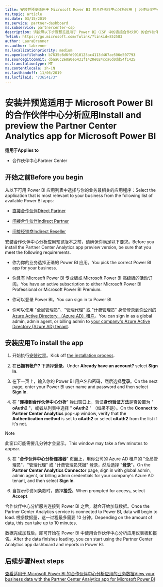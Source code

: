 ```yaml
---
title: 安装并预览适用于 Microsoft Power BI 的合作伙伴中心分析应用 | 合作伙伴中心
ms.topic: article
ms.date: 03/15/2019
ms.service: partner-dashboard
ms.subservice: partnercenter-csp
description: 请按照以下步骤预览适用于 Power BI（CSP 中的直接合作伙伴）的合作伙伴中心分析应用。
fwlink: https://go.microsoft.com/fwlink/?linkid=852583
author: LauraBrenner
ms.author: labrenne
ms.localizationpriority: medium
ms.openlocfilehash: b7635e8d6fd9910123ac4113d467ae506e507793
ms.sourcegitcommit: dbaa6c2e8a0e6431f1420e024cca6d0dd54f1425
ms.translationtype: MT
ms.contentlocale: zh-CN
ms.lasthandoff: 11/06/2019
ms.locfileid: "73654173"
---
```

# <a name="install-and-preview-the-partner-center-analytics-app-for-microsoft-power-bi"></a><span data-ttu-id="87692-103">安装并预览适用于 Microsoft Power BI 的合作伙伴中心分析应用</span><span class="sxs-lookup"><span data-stu-id="87692-103">Install and preview the Partner Center Analytics app for Microsoft Power BI</span></span>

<span data-ttu-id="87692-104">**适用于**</span><span class="sxs-lookup"><span data-stu-id="87692-104">**Applies to**</span></span>

- <span data-ttu-id="87692-105">合作伙伴中心</span><span class="sxs-lookup"><span data-stu-id="87692-105">Partner Center</span></span>

## <a name="before-you-begin"></a><span data-ttu-id="87692-106">开始之前</span><span class="sxs-lookup"><span data-stu-id="87692-106">Before you begin</span></span>

<span data-ttu-id="87692-107">从以下可用 Power BI 应用列表中选择与你的业务最相关的应用程序：</span><span class="sxs-lookup"><span data-stu-id="87692-107">Select the application that is most relevant to your business from the following list of available Power BI apps:</span></span>
- [<span data-ttu-id="87692-108">直接合作伙伴</span><span class="sxs-lookup"><span data-stu-id="87692-108">Direct Partner</span></span>](https://app.powerbi.com/groups/me/getdata/services/direct-providers-partner-analytics)

- [<span data-ttu-id="87692-109">间接合作伙伴</span><span class="sxs-lookup"><span data-stu-id="87692-109">Indirect Partner</span></span>](https://app.powerbi.com/groups/me/getdata/services/indirect-providers-partner-analytics)

- [<span data-ttu-id="87692-110">间接经销商</span><span class="sxs-lookup"><span data-stu-id="87692-110">Indirect Reseller</span></span>](https://app.powerbi.com/groups/me/getdata/services/indirect-seller-partner-analytics)

<span data-ttu-id="87692-111">安装合作伙伴中心分析应用预览版本之前，请确保你满足以下要求。</span><span class="sxs-lookup"><span data-stu-id="87692-111">Before you install the Partner Center Analytics app preview version, be sure that you meet the following requirements.</span></span>

- <span data-ttu-id="87692-112">你为你的业务选择正确的 Power BI 应用。</span><span class="sxs-lookup"><span data-stu-id="87692-112">You pick the correct Power BI app for your business.</span></span>

- <span data-ttu-id="87692-113">你具有 Microsoft Power BI 专业版或 Microsoft Power BI 高级版的活动订阅。</span><span class="sxs-lookup"><span data-stu-id="87692-113">You have an active subscription to either Microsoft Power BI Professional or Microsoft Power BI Premium.</span></span>

- <span data-ttu-id="87692-114">你可以登录 Power BI。</span><span class="sxs-lookup"><span data-stu-id="87692-114">You can sign in to Power BI.</span></span>

- <span data-ttu-id="87692-115">你可以使用 "全局管理员"、"管理代理" 或 "计费管理员" 身份登录到[你公司的 Azure Active Directory （Azure AD）租户](azure-active-directory-tenants-and-partner-center.md)。</span><span class="sxs-lookup"><span data-stu-id="87692-115">You can sign in as a global admin, admin agent, or billing admin to [your company's Azure Active Directory (Azure AD) tenant](azure-active-directory-tenants-and-partner-center.md).</span></span>

## <a name="to-install-the-app"></a><span data-ttu-id="87692-116">安装应用</span><span class="sxs-lookup"><span data-stu-id="87692-116">To install the app</span></span>

1. <span data-ttu-id="87692-117">开始执行[安装过程](https://app.powerbi.com/getdata/services/partneranalytics?cpcode=PartnerCenterAnalytics&getDataForceConnect=true&alwaysPromptForContentProviderCreds=true)。</span><span class="sxs-lookup"><span data-stu-id="87692-117">Kick off [the installation process](https://app.powerbi.com/getdata/services/partneranalytics?cpcode=PartnerCenterAnalytics&getDataForceConnect=true&alwaysPromptForContentProviderCreds=true).</span></span>

2. <span data-ttu-id="87692-118">在**已拥有帐户?** 下选择**登录**。</span><span class="sxs-lookup"><span data-stu-id="87692-118">Under **Already have an account?** select **Sign In**.</span></span> 

3. <span data-ttu-id="87692-119">在下一页上，输入你的 Power BI 用户名和密码，然后选择**登录**。</span><span class="sxs-lookup"><span data-stu-id="87692-119">On the next page, enter your Power BI user name and password and then select **Sign In**.</span></span> 

4. <span data-ttu-id="87692-120">在 "**连接到合作伙伴中心分析**" 弹出窗口上，验证**身份验证方法**是否设置为 " **oAuth2** "，或者从列表中选择 " **oAuth2** " （如果不是）。</span><span class="sxs-lookup"><span data-stu-id="87692-120">On the **Connect to Partner Center Analytics** pop-up window, verify that the **Authentication method** is set to **oAuth2** or select **oAuth2** from the list if it's not.</span></span> 

> [!NOTE]  
>  <span data-ttu-id="87692-121">此窗口可能需要几分钟才会显示。</span><span class="sxs-lookup"><span data-stu-id="87692-121">This window may take a few minutes to appear.</span></span>

5. <span data-ttu-id="87692-122">在 "**合作伙伴中心分析连接器**" 页面上，用你公司的 Azure AD 租户的 "全局管理员"、"管理代理" 或 "计费管理员凭据" 登录，然后选择 "**登录**"。</span><span class="sxs-lookup"><span data-stu-id="87692-122">On the **Partner Center Analytics Connector** page, sign in with global admin, admin agent, or billing admin credentials for your company's Azure AD tenant, and then select **Sign In**.</span></span>
 
6. <span data-ttu-id="87692-123">当提示你访问条款时，选择**接受**。</span><span class="sxs-lookup"><span data-stu-id="87692-123">When prompted for access, select **Accept**.</span></span> 

<span data-ttu-id="87692-124">合作伙伴中心分析服务连接到 Power BI 之后，就会开始加载数据。</span><span class="sxs-lookup"><span data-stu-id="87692-124">Once the Partner Center Analytics service is connected to Power BI, data will begin to load.</span></span> <span data-ttu-id="87692-125">根据数据量，这一过程最多需要 10 分钟。</span><span class="sxs-lookup"><span data-stu-id="87692-125">Depending on the amount of data, this can take up to 10 minutes.</span></span> 

<span data-ttu-id="87692-126">数据完成加载后，即可开始在 Power BI 中使用合作伙伴中心分析应用仪表板和报告。</span><span class="sxs-lookup"><span data-stu-id="87692-126">After the data finishes loading, you can start using the Partner Center Analytics app dashboard and reports in Power BI.</span></span>

## <a name="next-steps"></a><span data-ttu-id="87692-127">后续步骤</span><span class="sxs-lookup"><span data-stu-id="87692-127">Next steps</span></span>

[<span data-ttu-id="87692-128">查看适用于 Microsoft Power BI 的合作伙伴中心分析应用的业务数据</span><span class="sxs-lookup"><span data-stu-id="87692-128">View your business data with the Partner Center Analytics app for Microsoft Power BI</span></span>](power-bi-app-for-direct-partners-use.md)
